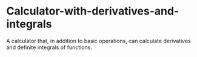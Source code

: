 # Calculator-with-derivatives-and-integrals
A calculator that, in addition to basic operations, can calculate derivatives and definite integrals of functions.
